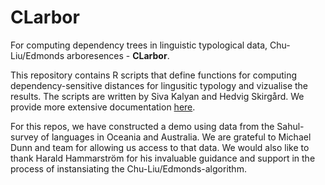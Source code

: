 # CLarbor
For computing dependency trees in linguistic typological data, Chu-Liu/Edmonds arboresences - **CLarbor**.

This repository contains R scripts that define functions for computing dependency-sensitive distances for lingusitic typology and vizualise the results. The scripts are written by Siva Kalyan and Hedvig Skirgård. We provide more extensive documentation [here](https://github.com/HedvigS/CLarbor/blob/master/CLarbor_doc.pdf).

For this repos, we have constructed a demo using data from the Sahul-survey of languages in Oceania and Australia. We are grateful to Michael Dunn and team for allowing us access to that data.  We would also like to thank Harald Hammarström for his invaluable guidance and support in the process of instansiating the Chu-Liu/Edmonds-algorithm.
